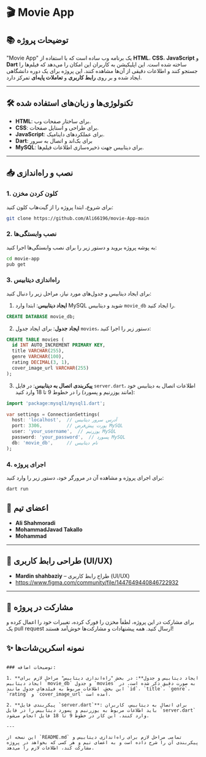 # 🎬 **Movie App**

## 📚 توضیحات پروژه

"Movie App" یک برنامه وب ساده است که با استفاده از **HTML**، **CSS**، **JavaScript** و **Dart** ساخته شده است. این اپلیکیشن به کاربران این امکان را می‌دهد که فیلم‌ها را جستجو کنند و اطلاعات دقیقی از آن‌ها مشاهده کنند. این پروژه برای یک دوره دانشگاهی ایجاد شده و بر روی **رابط کاربری** و **تعاملات پایه‌ای** تمرکز دارد.

---

## 🛠️ **تکنولوژی‌ها و زبان‌های استفاده شده**

- **HTML**: برای ساختار صفحات وب.
- **CSS**: برای طراحی و استایل صفحات.
- **JavaScript**: برای عملکردهای داینامیک.
- **Dart**: برای بک‌اند و اتصال به سرور
- **MySQL**: برای دیتابیس جهت ذخیره‌سازی اطلاعات فیلم‌ها.

---

## 📥 **نصب و راه‌اندازی**

### 1. کلون کردن مخزن
برای شروع، ابتدا پروژه را از گیت‌هاب کلون کنید:

```bash
git clone https://github.com/Ali66196/movie-App-main
```

### 2. نصب وابستگی‌ها
به پوشه پروژه بروید و دستور زیر را برای نصب وابستگی‌ها اجرا کنید:

```bash
cd movie-app
pub get
```

### 3. راه‌اندازی دیتابیس

برای ایجاد دیتابیس و جدول‌های مورد نیاز، مراحل زیر را دنبال کنید:

1. **ایجاد دیتابیس**: ابتدا وارد MySQL شوید و دیتابیس `movie_db` را ایجاد کنید.

```sql
CREATE DATABASE movie_db;
```

2. **ایجاد جدول**: برای ایجاد جدول `movies`، دستور زیر را اجرا کنید:

```sql
CREATE TABLE movies (
  id INT AUTO_INCREMENT PRIMARY KEY,
  title VARCHAR(255),
  genre VARCHAR(100),
  rating DECIMAL(3, 1),
  cover_image_url VARCHAR(255)
);
```

3. **پیکربندی اتصال به دیتابیس**: در فایل `server.dart`، اطلاعات اتصال به دیتابیس خود (مانند یوزرنیم و پسورد) را در خطوط 9 تا 18 وارد کنید:

```dart
import 'package:mysql1/mysql1.dart';

var settings = ConnectionSettings(
  host: 'localhost',  // آدرس سرور دیتابیس
  port: 3306,         // پورت پیش‌فرض MySQL
  user: 'your_username',  // یوزرنیم MySQL
  password: 'your_password',  // پسورد MySQL
  db: 'movie_db',     // نام دیتابیس
);
```

### 4. اجرای پروژه
برای اجرای پروژه و مشاهده آن در مرورگر خود، دستور زیر را وارد کنید:

```bash
dart run
```

## 👥 **اعضای تیم**


- **Ali Shahmoradi** 
- **MohammadJavad Takallo** 
- **Mohammad** 

---

## 🎨 **طراحی رابط کاربری (UI/UX)**

- **Mardin shahbaziy** – طراح رابط کاربری (UI/UX)
- https://www.figma.com/community/file/1447649440846722932

---

## 🔧 **مشارکت در پروژه**

برای مشارکت در این پروژه، لطفاً مخزن را فورک کرده، تغییرات خود را اعمال کرده و یک pull request ارسال کنید. همه پیشنهادات و مشارکت‌ها خوش‌آمد هستند!

## ✨ **نمونه اسکرین‌شات‌ها**


```

### توضیحات اضافه:

1. **ایجاد دیتابیس و جدول**: در بخش "راه‌اندازی دیتابیس" مراحل لازم برای ایجاد دیتابیس `movie_db` و جدول `movies` به صورت دقیق ذکر شده است. در این بخش، اطلاعات مربوط به فیلدهای جدول مانند `id`، `title`، `genre`، `rating` و `cover_image_url` آمده است.

2. **پیکربندی فایل `server.dart`**: برای اتصال به دیتابیس، کاربران باید اطلاعات مربوط به یوزرنیم و پسورد دیتابیس را در فایل `server.dart` وارد کنند. این کار در خطوط 9 تا 18 فایل انجام می‌شود.

---

این نسخه از `README.md` تمامی مراحل لازم برای راه‌اندازی دیتابیس و پیکربندی آن را شرح داده است و به اعضای تیم و هر کسی که بخواهد در پروژه مشارکت کند، اطلاعات لازم را می‌دهد.